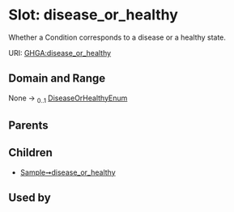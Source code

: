 
# Slot: disease_or_healthy


Whether a Condition corresponds to a disease or a healthy state.

URI: [GHGA:disease_or_healthy](https://w3id.org/GHGA/disease_or_healthy)


## Domain and Range

None &#8594;  <sub>0..1</sub> [DiseaseOrHealthyEnum](DiseaseOrHealthyEnum.md)

## Parents


## Children

 *  [Sample➞disease_or_healthy](Sample_disease_or_healthy.md)

## Used by

